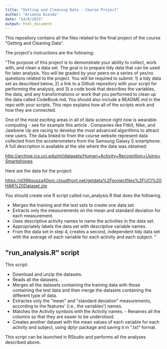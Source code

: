 ```yaml
---
title: "Getting and Cleaning Data - Course Project"
author: "Arianna Bionda"
date: "14/8/2021"
output: html_document
---
```


This repository contains all the files related to the final project of the course "Getting and Cleaning Data".

The project's instructions are the following:

"The purpose of this project is to demonstrate your ability to collect, work with, and clean a data set. The goal is to prepare tidy data that can be used for later analysis. You will be graded by your peers on a series of yes/no questions related to the project. You will be required to submit: 1) a tidy data set as described below, 2) a link to a Github repository with your script for performing the analysis, and 3) a code book that describes the variables, the data, and any transformations or work that you performed to clean up the data called CodeBook.md. You should also include a README.md in the repo with your scripts. This repo explains how all of the scripts work and how they are connected.

One of the most exciting areas in all of data science right now is wearable computing - see for example this article . Companies like Fitbit, Nike, and Jawbone Up are racing to develop the most advanced algorithms to attract new users. The data linked to from the course website represent data collected from the accelerometers from the Samsung Galaxy S smartphone. A full description is available at the site where the data was obtained:

http://archive.ics.uci.edu/ml/datasets/Human+Activity+Recognition+Using+Smartphones 

Here are the data for the project:

 https://d396qusza40orc.cloudfront.net/getdata%2Fprojectfiles%2FUCI%20HAR%20Dataset.zip  

You should create one R script called run_analysis.R that does the following. 

- Merges the training and the test sets to create one data set.  
- Extracts only the measurements on the mean and standard deviation for each measurement.  
- Uses descriptive activity names to name the activities in the data set.  
- Appropriately labels the data set with descriptive variable names.  
- From the data set in step 4, creates a second, independent tidy data set with the average of each variable for each activity and each subject.  "

## "run_analysis.R" script

This script: 

- Download and unzip the datasets.  
- Reads all the datasets.  
- Merges all the datasets containing the training data with those containing the test data and then merge the datasets containing the different type of data.  
- Extractes only the "mean" and "standard deviation" measurements, according to the features' (i.e., the variables') names.  
- Matches the Activity symbols with the Activity names. - Renames all the columns so that they are easier to be understood.  
- Creates another dataset with the mean values of each variable for each activity and subject, using dplyr package and saving it in ".txt" format.

This script can be launched in RStudio and performs all the analyses described above.
